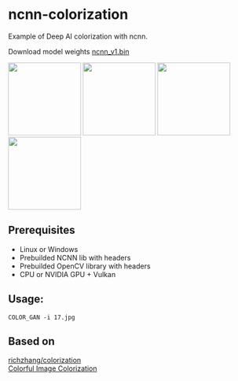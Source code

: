 # ncnn-colorization
Example of Deep AI colorization with ncnn.

Download model weights [ncnn_v1.bin](https://drive.google.com/file/d/1YWjVYNjwQM64W656BzhCR6FZAgiovBs-/view?usp=sharing)

<img src="https://user-images.githubusercontent.com/13585785/188285309-4a7cbf2d-5094-4ac5-a0e7-3dc333f599bd.jpg" width="148"> <img src="https://user-images.githubusercontent.com/13585785/188285301-b4e65224-dcc4-470e-8907-656dc2af5cae.png" width="148"> <img src="https://user-images.githubusercontent.com/13585785/188286649-9cda416b-9eed-453c-90e4-67a342eff5f7.jpg" width="148"> <img src="https://user-images.githubusercontent.com/13585785/188286654-c4a967e2-a5b6-438a-8d53-7186927e756f.png" width="148">



## Prerequisites<br>
* Linux or Windows<br>
* Prebuilded NCNN lib with headers<br>
* Prebuilded OpenCV library with headers
* CPU or NVIDIA GPU + Vulkan<br>

## Usage:
```
COLOR_GAN -i 17.jpg
```

## Based on<br>
[richzhang/colorization](https://github.com/richzhang/colorization)<br>
[Colorful Image Colorization](http://richzhang.github.io/colorization/)


